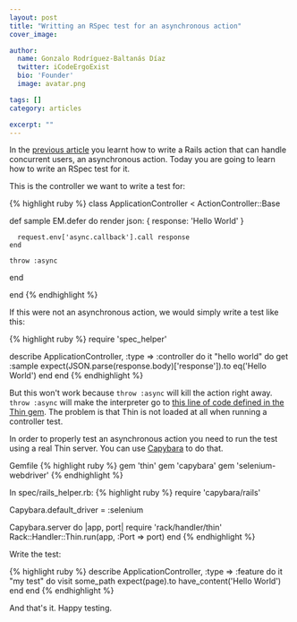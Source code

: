 ```yaml
---
layout: post
title: "Writting an RSpec test for an asynchronous action"
cover_image:

author:
  name: Gonzalo Rodríguez-Baltanás Díaz
  twitter: iCodeErgoExist
  bio: 'Founder'
  image: avatar.png

tags: []
category: articles

excerpt: ""
---
```


In the <a href="{% post_url 2014-08-30-how-to-handle-concurrent-requests-in-rails %}">previous article</a> you learnt how to write a Rails action that can handle concurrent users, an asynchronous action. Today you are going to learn how to write an RSpec test for it.

This is the controller we want to write a test for:

{% highlight ruby %}
class ApplicationController < ActionController::Base

  def sample
    EM.defer do
      render json: { response: 'Hello World' }

      request.env['async.callback'].call response
    end

    throw :async
  end

end
{% endhighlight %}

If this were not an asynchronous action, we would simply write a test like this:

{% highlight ruby %}
require 'spec_helper'

describe ApplicationController, :type => :controller do
  it "hello world" do
    get :sample
    expect(JSON.parse(response.body)['response']).to eq('Hello World')
  end
end
{% endhighlight %}

But this won't work because `throw :async` will kill the action right away. `throw :async` will make the interpreter go to <a href="https://github.com/macournoyer/thin/blob/a1d69d683b820d4355aaaa4454f4212d76f712db/lib/thin/connection.rb#L84">this line of code defined in the Thin gem</a>. The problem is that Thin is not loaded at all when running a controller test.

In order to properly test an asynchronous action you need to run the test using a real Thin server. You can use <a href="https://github.com/jnicklas/capybara">Capybara</a> to do that.

Gemfile
{% highlight ruby %}
gem 'thin'
gem 'capybara'
gem 'selenium-webdriver'
{% endhighlight %}

In spec/rails_helper.rb:
{% highlight ruby %}
require 'capybara/rails'

Capybara.default_driver = :selenium

Capybara.server do |app, port|
  require 'rack/handler/thin'
  Rack::Handler::Thin.run(app, :Port => port)
end
{% endhighlight %}

Write the test:

{% highlight ruby %}
describe ApplicationController, :type => :feature do
  it "my test" do
    visit some_path
    expect(page).to have_content('Hello World')
  end
end
{% endhighlight %}

And that's it. Happy testing.